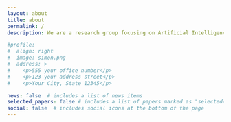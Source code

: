 ```yaml
---
layout: about
title: about
permalink: /
description: We are a research group focusing on Artificial Intelligence and Machine Learning in the Natural Sciences (AIMLeNS), based at the <a href="http://dsai.se/">Data Science and AI division</a> of the Computer Science and Engineering department at Chalmers University of Technology, Gothenburg, Sweden. <br> In the AIMLeNS we are interested in problems at the interface of the natural sciences, machine learning, and artificial intelligence. Currently, we are especially interested in the following problems<br> <ol>  <li>Multi-modal machine learning for protein dynamics</li>  <li>Molecular property prediction </li> <li>Surrogate models for molecular dynamics and inverse design </li> <li> Equivariant neural networks for molecular applications </li> <li>Control of near-term quantum devices.</li></ol><br>  <br><br>We are generously funded by <br><a href="https://wasp-sweden.org"><img src="https://wasp-sweden.org/wp-content/themes/wasp/assets/img/logo.png"></a><a href="https://www.chalmers.se/en/centres/wacqt/"><img src="https://psolsson.github.io/assets/img/wacqt.png"></a><br>

#profile:
#  align: right
#  image: simon.png
#  address: >
#    <p>555 your office number</p>
#    <p>123 your address street</p>
#    <p>Your City, State 12345</p>

news: false  # includes a list of news items
selected_papers: false # includes a list of papers marked as "selected={true}"
social: false  # includes social icons at the bottom of the page
---
```



